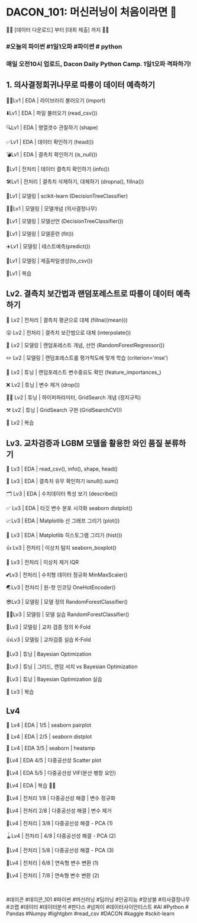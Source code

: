 # DACON_101: 머신러닝이 처음이라면 🤔
🏃‍♀️ [데이터 다운로드] 부터 ️[대회 제출] 까지 🏃‍♂

### #오늘의 파이썬 #1일1오파 #파이썬 # python
### 매일 오전10시 업로드, Dacon Daily Python Camp. 1일1오파 격파하기!

## 1. 의사결정회귀나무로 따릉이 데이터 예측하기

🏃‍♂️Lv1 | EDA | 라이브러리 불러오기 (import)

⬇️Lv1 | EDA | 파일 불러오기 (read_csv())

🔍Lv1 | EDA | 행열갯수 관찰하기 (shape)

✅Lv1 | EDA | 데이터 확인하기 (head())

💣Lv1 | EDA | 결측치 확인하기 (is_null())

🧲Lv1 | 전처리 | 데이터 결측치 확인하기 (info())

🛠Lv1 | 전처리 | 결측치 삭제하기, 대체하기 (dropna(), fillna())

🌲Lv1 | 모델링 | scikit-learn (DecisionTreeClassifier)

👨‍🏫Lv1 | 모델링 | 모델개념 (의사결정나무)

🌳Lv1 | 모델링 | 모델선언 (DecisionTreeClassifier())

🏃Lv1 | 모델링 | 모델훈련 (fit())

✈️Lv1 | 모델링 | 테스트예측(predict())

🙋Lv1 | 모델링 | 제출파일생성(to_csv())

📝Lv1 | 복습


## Lv2. 결측치 보간법과 랜덤포레스트로 따릉이 데이터 예측하기

🤔 Lv2 | 전처리 | 결측치 평균으로 대체 (fillna({mean}))

😲 Lv2 | 전처리 | 결측치 보간법으로 대체 (interpolate())

🔨 Lv2 | 모델링 | 랜덤포레스트 개념, 선언 (RandomForestRegressor())

✏️ Lv2 | 모델링 | 랜덤포레스트를 평가척도에 맞게 학습 (criterion='mse')

🔎 Lv2 | 튜닝 | 랜덤포레스트 변수중요도 확인 (feature_importances_)

❌ Lv2 | 튜닝 | 변수 제거 (drop())

🧑‍🏫 Lv2 | 튜닝 | 하이퍼파라미터, GridSearch 개념 (정지규칙)

⚒ Lv2 | 튜닝 | GridSearch 구현 (GridSearchCV())

📝 Lv2 | 복습


## Lv3. 교차검증과 LGBM 모델을 활용한 와인 품질 분류하기

🔎 Lv3 | EDA | read_csv(), info(), shape, head()

🤔 Lv3 | EDA | 결측치 유무 확인하기 isnull().sum()

🗂 Lv3 | EDA | 수치데이터 특성 보기 (describe())

✅ Lv3 | EDA | 타깃 변수 분포 시각화  seaborn distplot()

📈Lv3 | EDA | Matplotlib 선 그래프 그리기 (plot())

🔲 Lv3 | EDA | Matplotlib 히스토그램 그리기 (hist())

👍 Lv3 | 전처리 | 이상치 탐지 seaborn_boxplot()

🎁 Lv3 | 전처리 | 이상치 제거 IQR

💕Lv3 | 전처리 | 수치형 데이터 정규화 MinMaxScaler() 

🌏Lv3 | 전처리 |  원-핫 인코딩 OneHotEncoder() 

😎Lv3 | 모델링 | 모델 정의 RandomForestClassifier()

🐱‍🏍Lv3 | 모델링 | 모델 실습 RandomForestClassifier()

👏Lv3 | 모델링 | 교차 검증 정의 K-Fold

👍Lv3 | 모델링 | 교차검증 실습 K-Fold 

🍦Lv3 | 튜닝 | Bayesian Optimization 

🍧Lv3 | 튜닝 | 그리드, 랜덤 서치 vs Bayesian Optimization

🍨Lv3 | 튜닝 | Bayesian Optimization 실습

📝 Lv3 | 복습


## Lv4
🍦 Lv4 | EDA | 1/5 | seaborn pairplot

🍨 Lv4 | EDA | 2/5 | seaborn distplot

🍧 Lv4 | EDA 3/5 | seaborn | heatamp

🥝Lv4 | EDA 4/5 | 다중공선성 Scatter plot

🍎Lv4 | EDA 5/5 | 다중공선성 VIF(분산 팽창 요인)

🥕Lv4 | EDA | 복습 🧓👴

🧸Lv4 | 전처리 1/8 | 다중공선성 해결 | 변수 정규화

🎨Lv4 | 전처리 2/8 | 다중공선성 해결 | 변수 제거

🧵Lv4 | 전처리 | 3/8 | 다중공선성 해결 - PCA (1)

🪀Lv4 | 전처리 | 4/8 | 다중공선성 해결 - PCA (2)

🥌Lv4 | 전처리 | 5/8 | 다중공선성 해결 - PCA (3)

🏐Lv4 | 전처리 | 6/8 | 연속형 변수 변환 (1)

🎣Lv4 | 전처리 | 7/8 | 연속형 변수 변환 (2)

﻿﻿﻿﻿﻿﻿﻿﻿﻿﻿﻿﻿﻿﻿﻿﻿﻿

#데이콘 #데이콘_101 #파이썬 #머신러닝 #딥러닝 #인공지능 #앙상블 #의사결정나무 #코랩 #데이터 #데이터분석 #판다스 #넘파이 #데이터사이언티스트 #AI #Python # Pandas #Numpy #lightgbm #read_csv #DACON #kaggle #sckit-learn

